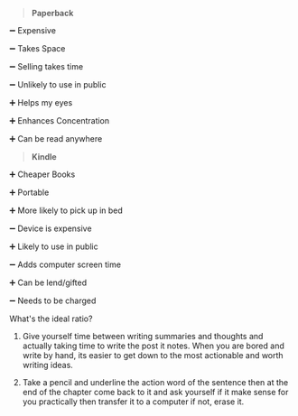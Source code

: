 > **Paperback**

➖ Expensive

➖ Takes Space

➖ Selling takes time

➖ Unlikely to use in public

➕ Helps my eyes

➕ Enhances Concentration 

➕ Can be read anywhere 

> **Kindle**

➕  Cheaper Books

➕  Portable

➕ More likely to pick up in bed

➖ Device is expensive

 ➕ Likely to use in public

➖ Adds computer screen time

➕ Can be lend/gifted

➖ Needs to be charged

What's the ideal ratio?

1. Give yourself time between writing summaries and thoughts and actually taking time to write the post it notes. When you are bored and write by hand, its easier to get down to the most actionable and worth writing ideas.

1. Take a pencil and underline the action word of the sentence then at the end of the chapter come back to it and ask yourself if it make sense for you practically then transfer it to a computer if not, erase it.

